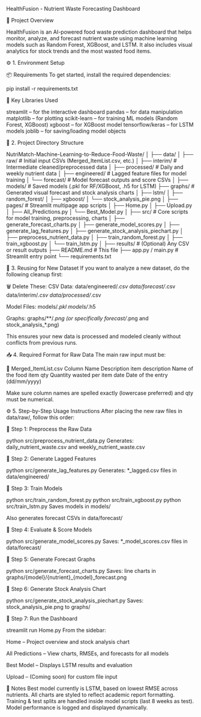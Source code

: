 HealthFusion - Nutrient Waste Forecasting Dashboard

🌱 Project Overview

HealthFusion is an AI-powered food waste prediction dashboard that helps monitor, analyze, and forecast nutrient waste using machine learning models such as Random Forest, XGBoost, and LSTM. It also includes visual analytics for stock trends and the most wasted food items.

⚙️ 1. Environment Setup

📦 Requirements
To get started, install the required dependencies:

pip install -r requirements.txt

🧠 Key Libraries Used

streamlit – for the interactive dashboard
pandas – for data manipulation
matplotlib – for plotting
scikit-learn – for training ML models (Random Forest, XGBoost)
xgboost – for XGBoost model
tensorflow/keras – for LSTM models
joblib – for saving/loading model objects



📁 2. Project Directory Structure

NutriMatch-Machine-Learning-to-Reduce-Food-Waste/
│
├── data/
│   ├── raw/                # Initial input CSVs (Merged_ItemList.csv, etc.)
│   ├── interim/            # Intermediate cleaned/preprocessed data
│   ├── processed/          # Daily and weekly nutrient data
│   ├── engineered/         # Lagged feature files for model training
│   └── forecast/           # Model forecast outputs and score CSVs
│
├── models/                 # Saved models (.pkl for RF/XGBoost, .h5 for LSTM)
├── graphs/                 # Generated visual forecast and stock analysis charts
│   ├── lstm/
│   ├── random_forest/
│   ├── xgboost/
│   └── stock_analysis_pie.png
│
├── pages/                  # Streamlit multipage app scripts
│   ├── Home.py
│   ├── Upload.py
│   ├── All_Predictions.py
│   └── Best_Model.py
│
├── src/                    # Core scripts for model training, preprocessing, charts
│   ├── generate_forecast_charts.py
│   ├── generate_model_scores.py
│   ├── generate_lag_features.py
│   ├── generate_stock_analysis_piechart.py
│   ├── preprocess_nutrient_data.py
│   ├── train_random_forest.py
│   ├── train_xgboost.py
│   └── train_lstm.py
│
├── results/                # (Optional) Any CSV or result outputs
├── README.md               # This file
├── app.py / main.py        # Streamlit entry point
└── requirements.txt


🔁 3. Reusing for New Dataset
If you want to analyze a new dataset, do the following cleanup first:

🗑 Delete These:
CSV Data:
    data/engineered/*.csv
    data/forecast/*.csv
    data/interim/*.csv
    data/processed/*.csv

Model Files:
    models/*.pkl
    models/*.h5

Graphs:
    graphs/**/*.png (or specifically forecast/*.png and stock_analysis_*.png)

This ensures your new data is processed and modeled cleanly without conflicts from previous runs.


📥 4. Required Format for Raw Data
The main raw input must be:

📄 Merged_ItemList.csv
Column Name	Description
item description	Name of the food item
qty	Quantity wasted per item
date	Date of the entry (dd/mm/yyyy)

Make sure column names are spelled exactly (lowercase preferred) and qty must be numerical.

⚙️ 5. Step-by-Step Usage Instructions
After placing the new raw files in data/raw/, follow this order:

🔹 Step 1: Preprocess the Raw Data

python src/preprocess_nutrient_data.py
Generates: daily_nutrient_waste.csv and weekly_nutrient_waste.csv


🔹 Step 2: Generate Lagged Features

python src/generate_lag_features.py
Generates: *_lagged.csv files in data/engineered/

🔹 Step 3: Train Models

python src/train_random_forest.py
python src/train_xgboost.py
python src/train_lstm.py
Saves models in models/

Also generates forecast CSVs in data/forecast/

🔹 Step 4: Evaluate & Score Models

python src/generate_model_scores.py
Saves: *_model_scores.csv files in data/forecast/

🔹 Step 5: Generate Forecast Graphs

python src/generate_forecast_charts.py
Saves: line charts in graphs/{model}/{nutrient}_{model}_forecast.png

🔹 Step 6: Generate Stock Analysis Chart

python src/generate_stock_analysis_piechart.py
Saves: stock_analysis_pie.png to graphs/

🔹 Step 7: Run the Dashboard

streamlit run Home.py
From the sidebar:

Home – Project overview and stock analysis chart

All Predictions – View charts, RMSEs, and forecasts for all models

Best Model – Displays LSTM results and evaluation

Upload – (Coming soon) for custom file input



🧠 Notes
Best model currently is LSTM, based on lowest RMSE across nutrients.
All charts are styled to reflect academic report formatting.
Training & test splits are handled inside model scripts (last 8 weeks as test).
Model performance is logged and displayed dynamically.
